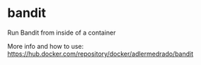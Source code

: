 # bandit
Run Bandit from inside of a container

More info and how to use: https://hub.docker.com/repository/docker/adlermedrado/bandit